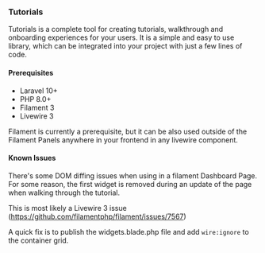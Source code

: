 ### Tutorials

Tutorials is a complete tool for creating tutorials, walkthrough and onboarding experiences for your users. It is a simple and easy to use library, which can be integrated into your project with just a few lines of code.

#### Prerequisites
- Laravel 10+
- PHP 8.0+
- Filament 3
- Livewire 3

Filament is currently a prerequisite, but it can be also used outside of the Filament Panels anywhere in your frontend in any livewire component.

#### Known Issues
There's some DOM diffing issues when using in a filament Dashboard Page. For some reason, the first widget is removed during an update of the page when walking through the tutorial.

This is most likely a Livewire 3 issue (https://github.com/filamentphp/filament/issues/7567)

A quick fix is to publish the widgets.blade.php file and add `wire:ignore` to the container grid.
